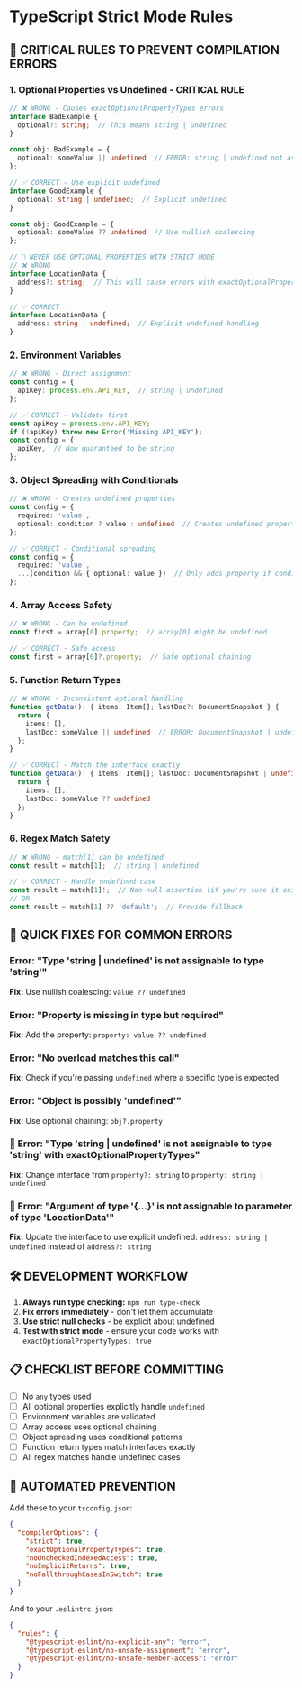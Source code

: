 # TypeScript Strict Mode Rules

## 🚨 CRITICAL RULES TO PREVENT COMPILATION ERRORS

### 1. **Optional Properties vs Undefined - CRITICAL RULE**
```typescript
// ❌ WRONG - Causes exactOptionalPropertyTypes errors
interface BadExample {
  optional?: string;  // This means string | undefined
}

const obj: BadExample = {
  optional: someValue || undefined  // ERROR: string | undefined not assignable to string
};

// ✅ CORRECT - Use explicit undefined
interface GoodExample {
  optional: string | undefined;  // Explicit undefined
}

const obj: GoodExample = {
  optional: someValue ?? undefined  // Use nullish coalescing
};

// 🚨 NEVER USE OPTIONAL PROPERTIES WITH STRICT MODE
// ❌ WRONG
interface LocationData {
  address?: string;  // This will cause errors with exactOptionalPropertyTypes
}

// ✅ CORRECT
interface LocationData {
  address: string | undefined;  // Explicit undefined handling
}
```

### 2. **Environment Variables**
```typescript
// ❌ WRONG - Direct assignment
const config = {
  apiKey: process.env.API_KEY,  // string | undefined
};

// ✅ CORRECT - Validate first
const apiKey = process.env.API_KEY;
if (!apiKey) throw new Error('Missing API_KEY');
const config = {
  apiKey,  // Now guaranteed to be string
};
```

### 3. **Object Spreading with Conditionals**
```typescript
// ❌ WRONG - Creates undefined properties
const config = {
  required: 'value',
  optional: condition ? value : undefined  // Creates undefined property
};

// ✅ CORRECT - Conditional spreading
const config = {
  required: 'value',
  ...(condition && { optional: value })  // Only adds property if condition is true
};
```

### 4. **Array Access Safety**
```typescript
// ❌ WRONG - Can be undefined
const first = array[0].property;  // array[0] might be undefined

// ✅ CORRECT - Safe access
const first = array[0]?.property;  // Safe optional chaining
```

### 5. **Function Return Types**
```typescript
// ❌ WRONG - Inconsistent optional handling
function getData(): { items: Item[]; lastDoc?: DocumentSnapshot } {
  return {
    items: [],
    lastDoc: someValue || undefined  // ERROR: DocumentSnapshot | undefined not assignable to DocumentSnapshot
  };
}

// ✅ CORRECT - Match the interface exactly
function getData(): { items: Item[]; lastDoc: DocumentSnapshot | undefined } {
  return {
    items: [],
    lastDoc: someValue ?? undefined
  };
}
```

### 6. **Regex Match Safety**
```typescript
// ❌ WRONG - match[1] can be undefined
const result = match[1];  // string | undefined

// ✅ CORRECT - Handle undefined case
const result = match[1]!;  // Non-null assertion (if you're sure it exists)
// OR
const result = match[1] ?? 'default';  // Provide fallback
```

## 🔧 QUICK FIXES FOR COMMON ERRORS

### Error: "Type 'string | undefined' is not assignable to type 'string'"
**Fix:** Use nullish coalescing: `value ?? undefined`

### Error: "Property is missing in type but required"
**Fix:** Add the property: `property: value ?? undefined`

### Error: "No overload matches this call"
**Fix:** Check if you're passing `undefined` where a specific type is expected

### Error: "Object is possibly 'undefined'"
**Fix:** Use optional chaining: `obj?.property`

### 🚨 Error: "Type 'string | undefined' is not assignable to type 'string' with exactOptionalPropertyTypes"
**Fix:** Change interface from `property?: string` to `property: string | undefined`

### 🚨 Error: "Argument of type '{...}' is not assignable to parameter of type 'LocationData'"
**Fix:** Update the interface to use explicit undefined: `address: string | undefined` instead of `address?: string`

## 🛠️ DEVELOPMENT WORKFLOW

1. **Always run type checking:** `npm run type-check`
2. **Fix errors immediately** - don't let them accumulate
3. **Use strict null checks** - be explicit about undefined
4. **Test with strict mode** - ensure your code works with `exactOptionalPropertyTypes: true`

## 📋 CHECKLIST BEFORE COMMITTING

- [ ] No `any` types used
- [ ] All optional properties explicitly handle `undefined`
- [ ] Environment variables are validated
- [ ] Array access uses optional chaining
- [ ] Object spreading uses conditional patterns
- [ ] Function return types match interfaces exactly
- [ ] All regex matches handle undefined cases

## 🚀 AUTOMATED PREVENTION

Add these to your `tsconfig.json`:
```json
{
  "compilerOptions": {
    "strict": true,
    "exactOptionalPropertyTypes": true,
    "noUncheckedIndexedAccess": true,
    "noImplicitReturns": true,
    "noFallthroughCasesInSwitch": true
  }
}
```

And to your `.eslintrc.json`:
```json
{
  "rules": {
    "@typescript-eslint/no-explicit-any": "error",
    "@typescript-eslint/no-unsafe-assignment": "error",
    "@typescript-eslint/no-unsafe-member-access": "error"
  }
}
```
